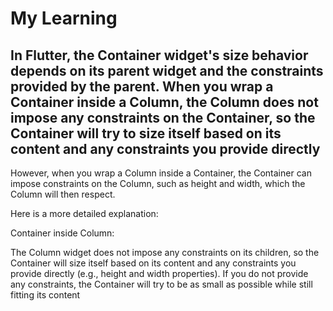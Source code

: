 # My Learning

## In Flutter, the Container widget's size behavior depends on its parent widget and the constraints provided by the parent. When you wrap a Container inside a Column, the Column does not impose any constraints on the Container, so the Container will try to size itself based on its content and any constraints you provide directly

However, when you wrap a Column inside a Container, the Container can impose constraints on the Column, such as height and width, which the Column will then respect.

Here is a more detailed explanation:

Container inside Column:

The Column widget does not impose any constraints on its children, so the Container will size itself based on its content and any constraints you provide directly (e.g., height and width properties).
If you do not provide any constraints, the Container will try to be as small as possible while still fitting its content